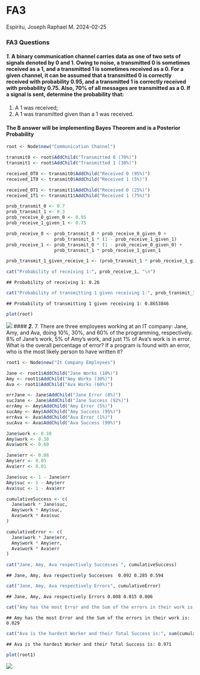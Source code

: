 FA3
================
Espiritu, Joseph Raphael M.
2024-02-25

### **FA3 Questions**

#### ***1.*** A binary communication channel carries data as one of two sets of signals denoted by 0 and 1. Owing to noise, a transmitted 0 is sometimes received as a 1, and a transmitted 1 is sometimes received as a 0. For a given channel, it can be assumed that a transmitted 0 is correctly received with probability 0.95, and a transmitted 1 is correctly received with probability 0.75. Also, 70% of all messages are transmitted as a 0. If a signal is sent, determine the probability that:

1)  A 1 was received;
2)  A 1 was transmitted given than a 1 was received.

#### The **B** answer will be implementing **Bayes Theorem** and is a **Posterior Probability**

``` r
root <- Node$new("Communication Channel")

transmit0 <- root$AddChild("Transmitted 0 (70%)")
transmit1 <- root$AddChild("Transmitted 1 (30%)")

received_0T0 <- transmit0$AddChild("Received 0 (95%)")
received_1T0 <- transmit0$AddChild("Received 1 (5%)")

received_0T1 <- transmit1$AddChild("Received 0 (25%)")
received_1T1 <- transmit1$AddChild("Received 1 (75%)")

prob_transmit_0 <- 0.7
prob_transmit_1 <- 0.3
prob_receive_0_given_0 <- 0.95
prob_receive_1_given_1 <- 0.75

prob_receive_0 <- prob_transmit_0 * prob_receive_0_given_0 +
                  prob_transmit_1 * (1 - prob_receive_1_given_1)
prob_receive_1 <- prob_transmit_0 * (1 - prob_receive_0_given_0) +
                  prob_transmit_1 * prob_receive_1_given_1

prob_transmit_1_given_receive_1 <- (prob_transmit_1 * prob_receive_1_given_1) / prob_receive_1

cat("Probability of receiving 1:", prob_receive_1, "\n")
```

    ## Probability of receiving 1: 0.26

``` r
cat("Probability of transmitting 1 given receiving 1:", prob_transmit_1_given_receive_1, "\n")
```

    ## Probability of transmitting 1 given receiving 1: 0.8653846

``` r
plot(root)
```

![](Espiritu,-Joseph-Raphael-M-FA3_files/figure-gfm/unnamed-chunk-2-1.png)<!-- -->
\#### ***2.*** 7. There are three employees working at an IT company:
Jane, Amy, and Ava, doing 10%, 30%, and 60% of the programming,
respectively. 8% of Jane’s work, 5% of Amy’s work, and just 1% of Ava‘s
work is in error. What is the overall percentage of error? If a program
is found with an error, who is the most likely person to have written
it?

``` r
root1 <- Node$new("It Company Employees")

Jane <- root1$AddChild("Jane Works (10%)")
Amy <- root1$AddChild("Amy Works (30%)")
Ava <- root1$AddChild("Ava Works (60%)")

errJane <- Jane$AddChild("Jane Error (8%)")
sucJane <- Jane$AddChild("Jane Success (92%)")
errAmy <- Amy$AddChild("Amy Error (5%)")
sucAmy <- Amy$AddChild("Amy Success (95%)")
errAva <- Ava$AddChild("Ava Error (1%)")
sucAva <- Ava$AddChild("Ava Success (99%)")

Jane$work <- 0.10
Amy$work <- 0.30
Ava$work <- 0.60

Jane$err <- 0.08
Amy$err <- 0.05
Ava$err <- 0.01

Jane$suc <- 1 - Jane$err
Amy$suc <- 1 - Amy$err
Ava$suc <- 1 - Ava$err

cumulativeSuccess <- c(
  Jane$work * Jane$suc,
  Amy$work * Amy$suc,
  Ava$work * Ava$suc
)

cumulativeError <- c(
  Jane$work * Jane$err,
  Amy$work * Amy$err,
  Ava$work * Ava$err
)

cat("Jane, Amy, Ava respectively Successes ", cumulativeSuccess)
```

    ## Jane, Amy, Ava respectively Successes  0.092 0.285 0.594

``` r
cat("Jane, Amy, Ava respectively Errors", cumulativeError)
```

    ## Jane, Amy, Ava respectively Errors 0.008 0.015 0.006

``` r
cat("Amy has the most Error and the Sum of the errors in their work is:", sum(cumulativeError))
```

    ## Amy has the most Error and the Sum of the errors in their work is: 0.029

``` r
cat("Ava is the hardest Worker and their Total Success is:", sum(cumulativeSuccess))
```

    ## Ava is the hardest Worker and their Total Success is: 0.971

``` r
plot(root1)
```

![](Espiritu,-Joseph-Raphael-M-FA3_files/figure-gfm/unnamed-chunk-3-1.png)<!-- -->
